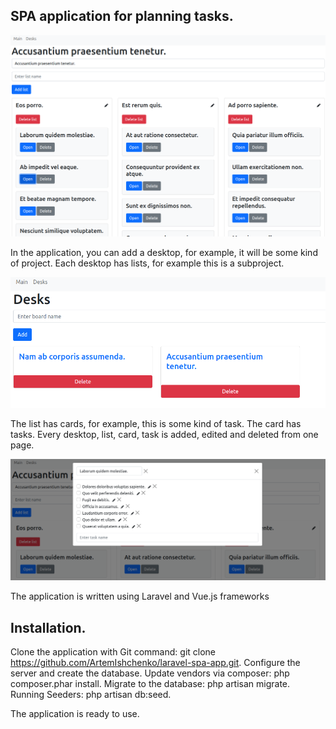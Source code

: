 ## SPA application for planning tasks.

<img src="public/images/main_page.png" alt="Main page">


In the application, you can add a desktop, for example, it will be some kind of project.  Each desktop has lists, for example this is a subproject.

<img src="public/images/desks.png" alt="Desks">

The list has cards, for example, this is some kind of task. The card has tasks.
Every desktop, list, card, task is added, edited and deleted from one page.

<img src="public/images/tasks.png" alt="Tasks">

The application is written using Laravel and Vue.js frameworks



## Installation.

Clone the application with Git command: git clone https://github.com/ArtemIshchenko/laravel-spa-app.git.
Configure the server and create the database.
Update vendors via composer: php composer.phar install.
Migrate to the database: php artisan migrate.
Running Seeders: php artisan db:seed.

The application is ready to use.